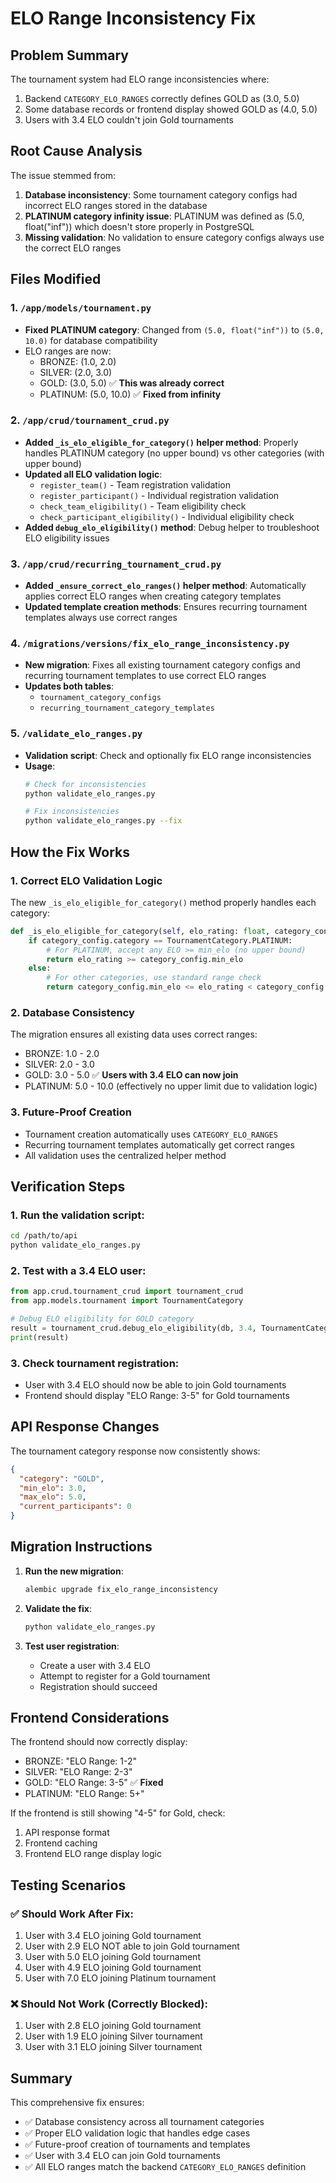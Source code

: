 # ELO Range Inconsistency Fix

## Problem Summary

The tournament system had ELO range inconsistencies where:
1. Backend `CATEGORY_ELO_RANGES` correctly defines GOLD as (3.0, 5.0)
2. Some database records or frontend display showed GOLD as (4.0, 5.0)
3. Users with 3.4 ELO couldn't join Gold tournaments

## Root Cause Analysis

The issue stemmed from:
1. **Database inconsistency**: Some tournament category configs had incorrect ELO ranges stored in the database
2. **PLATINUM category infinity issue**: PLATINUM was defined as (5.0, float("inf")) which doesn't store properly in PostgreSQL
3. **Missing validation**: No validation to ensure category configs always use the correct ELO ranges

## Files Modified

### 1. `/app/models/tournament.py`
- **Fixed PLATINUM category**: Changed from `(5.0, float("inf"))` to `(5.0, 10.0)` for database compatibility
- ELO ranges are now:
  - BRONZE: (1.0, 2.0)
  - SILVER: (2.0, 3.0)
  - GOLD: (3.0, 5.0) ✅ **This was already correct**
  - PLATINUM: (5.0, 10.0) ✅ **Fixed from infinity**

### 2. `/app/crud/tournament_crud.py`
- **Added `_is_elo_eligible_for_category()` helper method**: Properly handles PLATINUM category (no upper bound) vs other categories (with upper bound)
- **Updated all ELO validation logic**: 
  - `register_team()` - Team registration validation
  - `register_participant()` - Individual registration validation
  - `check_team_eligibility()` - Team eligibility check
  - `check_participant_eligibility()` - Individual eligibility check
- **Added `debug_elo_eligibility()` method**: Debug helper to troubleshoot ELO eligibility issues

### 3. `/app/crud/recurring_tournament_crud.py`
- **Added `_ensure_correct_elo_ranges()` helper method**: Automatically applies correct ELO ranges when creating category templates
- **Updated template creation methods**: Ensures recurring tournament templates always use correct ranges

### 4. `/migrations/versions/fix_elo_range_inconsistency.py`
- **New migration**: Fixes all existing tournament category configs and recurring tournament templates to use correct ELO ranges
- **Updates both tables**:
  - `tournament_category_configs`
  - `recurring_tournament_category_templates`

### 5. `/validate_elo_ranges.py`
- **Validation script**: Check and optionally fix ELO range inconsistencies
- **Usage**:
  ```bash
  # Check for inconsistencies
  python validate_elo_ranges.py
  
  # Fix inconsistencies
  python validate_elo_ranges.py --fix
  ```

## How the Fix Works

### 1. **Correct ELO Validation Logic**
The new `_is_elo_eligible_for_category()` method properly handles each category:

```python
def _is_elo_eligible_for_category(self, elo_rating: float, category_config: TournamentCategoryConfig) -> bool:
    if category_config.category == TournamentCategory.PLATINUM:
        # For PLATINUM, accept any ELO >= min_elo (no upper bound)
        return elo_rating >= category_config.min_elo
    else:
        # For other categories, use standard range check
        return category_config.min_elo <= elo_rating < category_config.max_elo
```

### 2. **Database Consistency**
The migration ensures all existing data uses correct ranges:
- BRONZE: 1.0 - 2.0
- SILVER: 2.0 - 3.0  
- GOLD: 3.0 - 5.0 ✅ **Users with 3.4 ELO can now join**
- PLATINUM: 5.0 - 10.0 (effectively no upper limit due to validation logic)

### 3. **Future-Proof Creation**
- Tournament creation automatically uses `CATEGORY_ELO_RANGES`
- Recurring tournament templates automatically get correct ranges
- All validation uses the centralized helper method

## Verification Steps

### 1. Run the validation script:
```bash
cd /path/to/api
python validate_elo_ranges.py
```

### 2. Test with a 3.4 ELO user:
```python
from app.crud.tournament_crud import tournament_crud
from app.models.tournament import TournamentCategory

# Debug ELO eligibility for GOLD category
result = tournament_crud.debug_elo_eligibility(db, 3.4, TournamentCategory.GOLD)
print(result)
```

### 3. Check tournament registration:
- User with 3.4 ELO should now be able to join Gold tournaments
- Frontend should display "ELO Range: 3-5" for Gold tournaments

## API Response Changes

The tournament category response now consistently shows:
```json
{
  "category": "GOLD",
  "min_elo": 3.0,
  "max_elo": 5.0,
  "current_participants": 0
}
```

## Migration Instructions

1. **Run the new migration**:
   ```bash
   alembic upgrade fix_elo_range_inconsistency
   ```

2. **Validate the fix**:
   ```bash
   python validate_elo_ranges.py
   ```

3. **Test user registration**:
   - Create a user with 3.4 ELO
   - Attempt to register for a Gold tournament
   - Registration should succeed

## Frontend Considerations

The frontend should now correctly display:
- BRONZE: "ELO Range: 1-2"  
- SILVER: "ELO Range: 2-3"
- GOLD: "ELO Range: 3-5" ✅ **Fixed**
- PLATINUM: "ELO Range: 5+"

If the frontend is still showing "4-5" for Gold, check:
1. API response format
2. Frontend caching
3. Frontend ELO range display logic

## Testing Scenarios

### ✅ Should Work After Fix:
1. User with 3.4 ELO joining Gold tournament
2. User with 2.9 ELO NOT able to join Gold tournament  
3. User with 5.0 ELO joining Gold tournament
4. User with 4.9 ELO joining Gold tournament
5. User with 7.0 ELO joining Platinum tournament

### ❌ Should Not Work (Correctly Blocked):
1. User with 2.8 ELO joining Gold tournament
2. User with 1.9 ELO joining Silver tournament
3. User with 3.1 ELO joining Silver tournament

## Summary

This comprehensive fix ensures:
- ✅ Database consistency across all tournament categories
- ✅ Proper ELO validation logic that handles edge cases
- ✅ Future-proof creation of tournaments and templates
- ✅ User with 3.4 ELO can join Gold tournaments
- ✅ All ELO ranges match the backend `CATEGORY_ELO_RANGES` definition